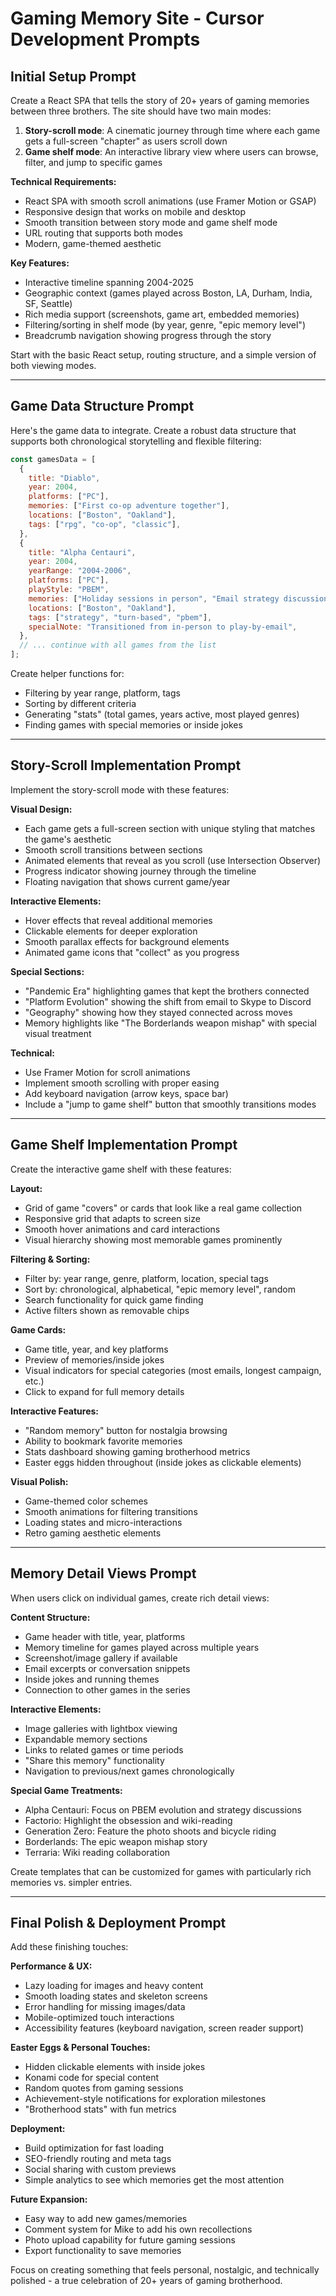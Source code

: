 # Gaming Memory Site - Cursor Development Prompts

## Initial Setup Prompt

Create a React SPA that tells the story of 20+ years of gaming memories between three brothers. The site should have two main modes:

1. **Story-scroll mode**: A cinematic journey through time where each game gets a full-screen "chapter" as users scroll down
2. **Game shelf mode**: An interactive library view where users can browse, filter, and jump to specific games

**Technical Requirements:**

- React SPA with smooth scroll animations (use Framer Motion or GSAP)
- Responsive design that works on mobile and desktop
- Smooth transition between story mode and game shelf mode
- URL routing that supports both modes
- Modern, game-themed aesthetic

**Key Features:**

- Interactive timeline spanning 2004-2025
- Geographic context (games played across Boston, LA, Durham, India, SF, Seattle)
- Rich media support (screenshots, game art, embedded memories)
- Filtering/sorting in shelf mode (by year, genre, "epic memory level")
- Breadcrumb navigation showing progress through the story

Start with the basic React setup, routing structure, and a simple version of both viewing modes.

---

## Game Data Structure Prompt

Here's the game data to integrate. Create a robust data structure that supports both chronological storytelling and flexible filtering:

```javascript
const gamesData = [
  {
    title: "Diablo",
    year: 2004,
    platforms: ["PC"],
    memories: ["First co-op adventure together"],
    locations: ["Boston", "Oakland"],
    tags: ["rpg", "co-op", "classic"],
  },
  {
    title: "Alpha Centauri",
    year: 2004,
    yearRange: "2004-2006",
    platforms: ["PC"],
    playStyle: "PBEM",
    memories: ["Holiday sessions in person", "Email strategy discussions"],
    locations: ["Boston", "Oakland"],
    tags: ["strategy", "turn-based", "pbem"],
    specialNote: "Transitioned from in-person to play-by-email",
  },
  // ... continue with all games from the list
];
```

Create helper functions for:

- Filtering by year range, platform, tags
- Sorting by different criteria
- Generating "stats" (total games, years active, most played genres)
- Finding games with special memories or inside jokes

---

## Story-Scroll Implementation Prompt

Implement the story-scroll mode with these features:

**Visual Design:**

- Each game gets a full-screen section with unique styling that matches the game's aesthetic
- Smooth scroll transitions between sections
- Animated elements that reveal as you scroll (use Intersection Observer)
- Progress indicator showing journey through the timeline
- Floating navigation that shows current game/year

**Interactive Elements:**

- Hover effects that reveal additional memories
- Clickable elements for deeper exploration
- Smooth parallax effects for background elements
- Animated game icons that "collect" as you progress

**Special Sections:**

- "Pandemic Era" highlighting games that kept the brothers connected
- "Platform Evolution" showing the shift from email to Skype to Discord
- "Geography" showing how they stayed connected across moves
- Memory highlights like "The Borderlands weapon mishap" with special visual treatment

**Technical:**

- Use Framer Motion for scroll animations
- Implement smooth scrolling with proper easing
- Add keyboard navigation (arrow keys, space bar)
- Include a "jump to game shelf" button that smoothly transitions modes

---

## Game Shelf Implementation Prompt

Create the interactive game shelf with these features:

**Layout:**

- Grid of game "covers" or cards that look like a real game collection
- Responsive grid that adapts to screen size
- Smooth hover animations and card interactions
- Visual hierarchy showing most memorable games prominently

**Filtering & Sorting:**

- Filter by: year range, genre, platform, location, special tags
- Sort by: chronological, alphabetical, "epic memory level", random
- Search functionality for quick game finding
- Active filters shown as removable chips

**Game Cards:**

- Game title, year, and key platforms
- Preview of memories/inside jokes
- Visual indicators for special categories (most emails, longest campaign, etc.)
- Click to expand for full memory details

**Interactive Features:**

- "Random memory" button for nostalgia browsing
- Ability to bookmark favorite memories
- Stats dashboard showing gaming brotherhood metrics
- Easter eggs hidden throughout (inside jokes as clickable elements)

**Visual Polish:**

- Game-themed color schemes
- Smooth animations for filtering transitions
- Loading states and micro-interactions
- Retro gaming aesthetic elements

---

## Memory Detail Views Prompt

When users click on individual games, create rich detail views:

**Content Structure:**

- Game header with title, year, platforms
- Memory timeline for games played across multiple years
- Screenshot/image gallery if available
- Email excerpts or conversation snippets
- Inside jokes and running themes
- Connection to other games in the series

**Interactive Elements:**

- Image galleries with lightbox viewing
- Expandable memory sections
- Links to related games or time periods
- "Share this memory" functionality
- Navigation to previous/next games chronologically

**Special Game Treatments:**

- Alpha Centauri: Focus on PBEM evolution and strategy discussions
- Factorio: Highlight the obsession and wiki-reading
- Generation Zero: Feature the photo shoots and bicycle riding
- Borderlands: The epic weapon mishap story
- Terraria: Wiki reading collaboration

Create templates that can be customized for games with particularly rich memories vs. simpler entries.

---

## Final Polish & Deployment Prompt

Add these finishing touches:

**Performance & UX:**

- Lazy loading for images and heavy content
- Smooth loading states and skeleton screens
- Error handling for missing images/data
- Mobile-optimized touch interactions
- Accessibility features (keyboard navigation, screen reader support)

**Easter Eggs & Personal Touches:**

- Hidden clickable elements with inside jokes
- Konami code for special content
- Random quotes from gaming sessions
- Achievement-style notifications for exploration milestones
- "Brotherhood stats" with fun metrics

**Deployment:**

- Build optimization for fast loading
- SEO-friendly routing and meta tags
- Social sharing with custom previews
- Simple analytics to see which memories get the most attention

**Future Expansion:**

- Easy way to add new games/memories
- Comment system for Mike to add his own recollections
- Photo upload capability for future gaming sessions
- Export functionality to save memories

Focus on creating something that feels personal, nostalgic, and technically polished - a true celebration of 20+ years of gaming brotherhood.
